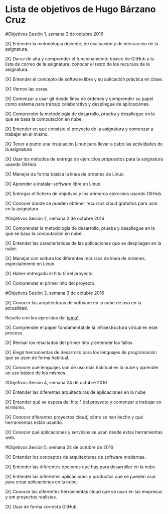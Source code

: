 Lista de objetivos de Hugo Bárzano Cruz
============================

#Objetivos Sesión 1, semana 3 de octubre 2016

[X] Entender la metodología docente, de evaluación y de interacción de la asignatura.

[X] Darse de alta y comprender el funcionamiento básico de GitHub y la lista de correo de la asignatura; conocer el resto de los recursos de la asignatura.
    
[X] Entender el concepto de software libre y su aplicación práctica en clase.

[X] Vernos las caras.
    
[X] Comenzar a usar git desde línea de órdenes y comprender su papel como sistema para trabajo colaborativo y despliegue de aplicaciones.
    
[X] Comprender la metodología de desarrollo, prueba y despliegue en la que se basa la computación en nube.
    
[X] Entender en qué consiste el proyecto de la asignatura y comenzar a trabajar en el mismo.

[X] Tener a punto una instalación Linux para llevar a cabo las actividades de la asignatura
    
[X] Usar los métodos de entrega de ejercicios propuestos para la asignatura usando GitHub.
    
[X] Manejar de forma básica la línea de órdenes de Linux.
    
[X] Aprender a instalar software libre en Linux.

[X] Entregar el fichero de objetivos y los primeros ejercicios usando GitHub.
    
[X] Conocer dónde se pueden obtener recursos cloud gratuitos para usar en la asignatura.

#Objetivos Sesión 2, semana 2 de octubre 2016

[X] Comprender la metodología de desarrollo, prueba y despliegue en la que se basa la computación en nube.

[X] Entender las características de las aplicaciones que se despliegan en la nube.

[X] Manejar con soltura los diferentes recursos de línea de órdenes, especialmente en Linux.
    
[X] Haber entregado el hito 0 del proyecto.
   
[X] Comprender el primer hito del proyecto.

#Objetivos Sesión 3, semana 3 de octubre 2016

[X] Conocer las arquitecturas de software en la nube de uso en la actualidad.

Resulto con los ejercicios del [tema1](https://hugobarzano.github.io/ProyectoCC16-17/ejerciciosT1) 

[X] Comprender el paper fundamental de la infraestructura virtual en este proceso.

[X] Revisar los resultados del primer hito y entender los fallos.

[X] Elegir herramientas de desarrollo para los lenguajes de programación que se usen de forma habitual.

[X] Conocer qué lenguajes son de uso más habitual en la nube y aprender un uso básico de los mismos.

#Objetivos Sesión 4, semana 24 de octubre 2016

[X] Entender las diferentes arquitecturas de aplicaciones en la nube
    
[X] Entender qué se espera del hito 1 del proyecto y comenzar a trabajar en el mismo.

[X] Conocer diferentes proyectos cloud, cómo se han hecho y qué herramientas están usando.

[X] Conocer qué aplicaciones y servicios se usan desde estas herramientas web.

#Objetivos Sesión 5, semana 24 de octubre de 2016

[X] Entender los conceptos de arquitecturas de software modernas.

[X] Entender las diferentes opciones que hay para desarrollar en la nube.

[X] Entender las diferentes aplicaciones y productos que se pueden usar para crear aplicaciones en la nube.
    
[X] Conocer las diferentes herramientas cloud que se usan en las empresas y em proyectos realistas.
    
[X] Usar de forma correcta GitHub.




